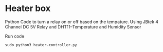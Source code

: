 # Heater box

Python Code to turn a relay on or off based on the tempature.
Using JBtek 4 Channel DC 5V Relay and DHT11–Temperature and Humidity Sensor

Run code
```
sudo python3 heater-controller.py
```
